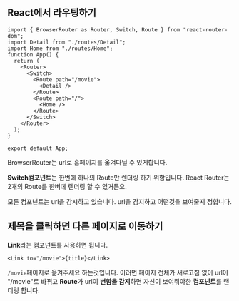 ## React에서 라우팅하기

```react
import { BrowserRouter as Router, Switch, Route } from "react-router-dom";
import Detail from "./routes/Detail";
import Home from "./routes/Home";
function App() {
  return (
    <Router>
      <Switch>
        <Route path="/movie">
          <Detail />
        </Route>
        <Route path="/">
          <Home />
        </Route>
      </Switch>
    </Router>
  );
}

export default App;
```

BrowserRouter는 url로 홈페이지를 옮겨다닐 수 있게합니다.

**Switch컴포넌트**는 한번에 하나의 Route만 렌더링 하기 위함입니다. React Router는 2개의 Route를 한버에 렌더링 할 수 있거든요.

모든 컴포넌트는 url을 감시하고 있습니다. url을 감지하고 어떤것을 보여줄지 정합니다.





## 제목을 클릭하면 다른 페이지로 이동하기

**Link**라는 컴포넌트를 사용하면 됩니다.

```react
<Link to="/movie">{title}</Link>
```

`/movie`페이지로 옮겨주세요 하는것입니다. 이러면 페이지 전체가 새로고침 없이 url이 "/movie"로 바뀌고 **Route**가 url이 **변함을 감지**하면 자신이 보여줘야한 **컴포넌트**를 랜더링 합니다.